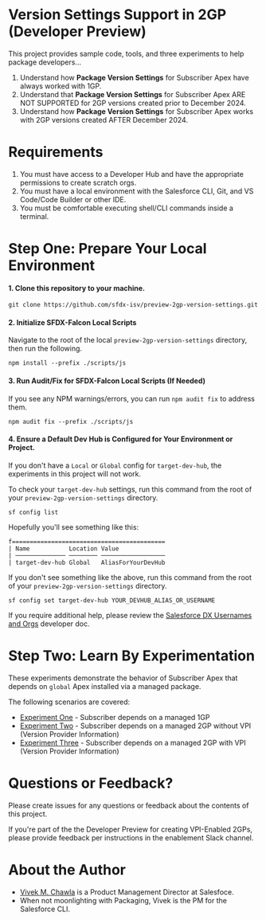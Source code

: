 # Version Settings Support in 2GP (Developer Preview)

This project provides sample code, tools, and three experiments to help package developers...

1. Understand how **Package Version Settings** for Subscriber Apex have always worked with 1GP.
2. Understand that **Package Version Settings** for Subscriber Apex ARE NOT SUPPORTED for 2GP versions created prior to December 2024.
3. Understand how **Package Version Settings** for Subscriber Apex works with 2GP versions created AFTER December 2024.

# Requirements

1. You must have access to a Developer Hub and have the appropriate permissions to create scratch orgs.
2. You must have a local environment with the Salesforce CLI, Git, and VS Code/Code Builder or other IDE.
3. You must be comfortable executing shell/CLI commands inside a terminal.

# Step One: Prepare Your Local Environment

#### 1. Clone this repository to your machine.
```
git clone https://github.com/sfdx-isv/preview-2gp-version-settings.git
```

#### 2. Initialize SFDX-Falcon Local Scripts
Navigate to the root of the local `preview-2gp-version-settings` directory, then run the following.
```
npm install --prefix ./scripts/js
```

#### 3. Run Audit/Fix for SFDX-Falcon Local Scripts (If Needed)
If you see any NPM warnings/errors, you can run `npm audit fix` to address them.
```
npm audit fix --prefix ./scripts/js
```

#### 4. Ensure a Default Dev Hub is Configured for Your Environment or Project.
If you don't have a `Local` or `Global` config for `target-dev-hub`, the experiments in this project will not work.

To check your `target-dev-hub` settings, run this command from the root of your `preview-2gp-version-settings` directory.
```
sf config list
```
Hopefully you'll see something like this:
```
f===========================================
| Name           Location Value                 
| ────────────── ──────── ────────────────── 
| target-dev-hub Global   AliasForYourDevHub
```
If you don't see something like the above, run this command from the root of your `preview-2gp-version-settings` directory.
```
sf config set target-dev-hub YOUR_DEVHUB_ALIAS_OR_USERNAME
```
If you require additional help, please review the [Salesforce DX Usernames and Orgs](https://developer.salesforce.com/docs/atlas.en-us.sfdx_dev.meta/sfdx_dev/sfdx_dev_cli_usernames_orgs.htm) developer doc.


# Step Two: Learn By Experimentation

These experiments demonstrate the behavior of Subscriber Apex that depends on `global` Apex installed via a managed package.

The following scenarios are covered:

* [Experiment One](/EXPERIMENT_1.md) - Subscriber depends on a managed 1GP
* [Experiment Two](/EXPERIMENT_2.md) - Subscriber depends on a managed 2GP without VPI (Version Provider Information)
* [Experiment Three](/EXPERIMENT_3.md) - Subscriber depends on a managed 2GP with VPI (Version Provider Information)

# Questions or Feedback?

Please create issues for any questions or feedback about the contents of this project.

If you're part of the the Developer Preview for creating VPI-Enabled 2GPs, please provide feedback per instructions in the enablement Slack channel.

# About the Author

* [Vivek M. Chawla](https://github.com/VivekMChawla) is a Product Management Director at Salesfoce.
* When not moonlighting with Packaging, Vivek is the PM for the Salesforce CLI.

